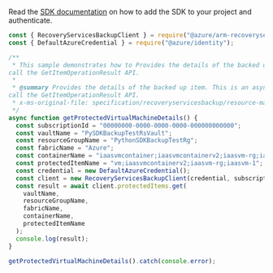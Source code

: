 Read the [SDK documentation](https://github.com/Azure/azure-sdk-for-js/blob/%40azure%2Farm-recoveryservicesbackup_9.0.0/sdk/recoveryservicesbackup/arm-recoveryservicesbackup/README.md) on how to add the SDK to your project and authenticate.

```javascript
const { RecoveryServicesBackupClient } = require("@azure/arm-recoveryservicesbackup");
const { DefaultAzureCredential } = require("@azure/identity");

/**
 * This sample demonstrates how to Provides the details of the backed up item. This is an asynchronous operation. To know the status of the operation,
call the GetItemOperationResult API.
 *
 * @summary Provides the details of the backed up item. This is an asynchronous operation. To know the status of the operation,
call the GetItemOperationResult API.
 * x-ms-original-file: specification/recoveryservicesbackup/resource-manager/Microsoft.RecoveryServices/stable/2022-03-01/examples/AzureIaasVm/Compute_ProtectedItem_Get.json
 */
async function getProtectedVirtualMachineDetails() {
  const subscriptionId = "00000000-0000-0000-0000-000000000000";
  const vaultName = "PySDKBackupTestRsVault";
  const resourceGroupName = "PythonSDKBackupTestRg";
  const fabricName = "Azure";
  const containerName = "iaasvmcontainer;iaasvmcontainerv2;iaasvm-rg;iaasvm-1";
  const protectedItemName = "vm;iaasvmcontainerv2;iaasvm-rg;iaasvm-1";
  const credential = new DefaultAzureCredential();
  const client = new RecoveryServicesBackupClient(credential, subscriptionId);
  const result = await client.protectedItems.get(
    vaultName,
    resourceGroupName,
    fabricName,
    containerName,
    protectedItemName
  );
  console.log(result);
}

getProtectedVirtualMachineDetails().catch(console.error);
```
